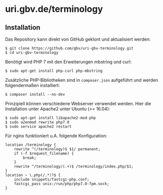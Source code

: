 # uri.gbv.de/terminology

## Installation

Das Repository kann direkt von GitHub geklont und aktualisiert werden:

    $ git clone https://github.com/gbv/uri-gbv-terminology.git
    $ cd uri-gbv-terminology

Benötigt wird PHP 7 mit den Erweiterungen mbstring und curl:

    $ sudo apt-get install php-curl php-mbstring

Zusätzliche PHP-Bibliotheken sind in `composer.json` aufgeführt und werden
folgendermaßen installiert:

    $ composer install --no-dev

Prinzipiell können verschiedene Webserver verwendet werden. Hier die
Installation unter Apache2 unter Ubuntu (>= 16.04):

    $ sudo apt-get install libapache2-mod-php
    $ sudo a2enmod rewrite php7.0
    $ sudo service apache2 restart

Für nginx funktioniert u.A. folgende Konfiguration:

    location /terminology {
        rewrite ^(/terminology)$ $1/ permanent;
        if (-f $request_filename) {
            break;
        }
        rewrite ^/terminology/(.+)$ /terminology/index.php/$1;
    }
    location ~ \.php(/.*)?$ {
        include snippets/fastcgi-php.conf;
        fastcgi_pass unix:/run/php/php7.0-fpm.sock;
    }

